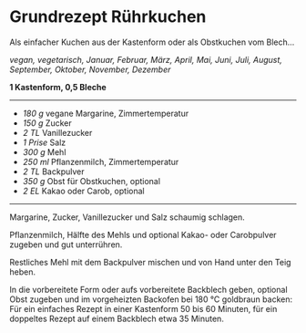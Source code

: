 # Grundrezept Rührkuchen

Als einfacher Kuchen aus der Kastenform oder als Obstkuchen vom Blech…

*vegan, vegetarisch, Januar, Februar, März, April, Mai, Juni, Juli, August, September, Oktober, November, Dezember*

**1 Kastenform, 0,5 Bleche**

---

- *180 g* vegane Margarine, Zimmertemperatur
- *150 g* Zucker
- *2 TL* Vanillezucker
- *1 Prise* Salz
- *300 g* Mehl
- *250 ml* Pflanzenmilch, Zimmertemperatur
- *2 TL* Backpulver
- *350 g* Obst für Obstkuchen, optional
- *2 EL* Kakao oder Carob, optional

---

Margarine, Zucker, Vanillezucker und Salz schaumig schlagen.

Pflanzenmilch, Hälfte des Mehls und optional Kakao- oder Carobpulver zugeben und gut unterrühren.

Restliches Mehl mit dem Backpulver mischen und von Hand unter den Teig heben.

In die vorbereitete Form oder aufs vorbereitete Backblech geben, optional Obst zugeben und im vorgeheizten Backofen bei 180 °C goldbraun backen: Für ein einfaches Rezept in einer Kastenform 50 bis 60 Minuten, für ein doppeltes Rezept auf einem Backblech etwa 35 Minuten.

